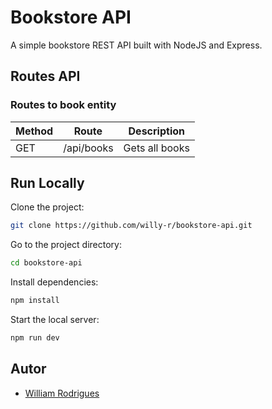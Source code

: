 # Bookstore API

A simple bookstore REST API built with NodeJS and Express.

## Routes API

### Routes to book entity

| Method | Route | Description |
| ------ | ----- | ----------- |
| GET | /api/books | Gets all books |


## Run Locally

Clone the project:

```bash
git clone https://github.com/willy-r/bookstore-api.git
```

Go to the project directory:

```bash
cd bookstore-api
```

Install dependencies:

```bash
npm install
```

Start the local server:

```bash
npm run dev
```


## Autor

- [William Rodrigues](https://github.com/willy-r)

